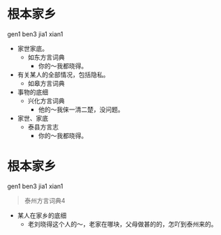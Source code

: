 # 根本家乡
gen1 ben3 jia1 xian1
+ 家世家底。
  * 如东方言词典
    - 你的～我都晓得。
+ 有关某人的全部情况，包括隐私。
  * 如皋方言词典
+ 事物的底细
  * 兴化方言词典
    - 他的～我俫一清二楚，没问题。
+ 家世、家底
  * 泰县方言志
    - 你的～我都晓得。

# 根本家乡
gen1 ben3 jia1 xian1
> 泰州方言词典4
- 某人在家乡的底细
  - 老刘晓得这个人的～，老家在哪块，父母做甚的的，怎吖到泰州来的。
